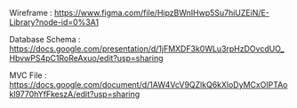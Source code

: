 Wireframe       : https://www.figma.com/file/HipzBWnIHwp5Su7hiUZEiN/E-Library?node-id=0%3A1

Database Schema : https://docs.google.com/presentation/d/1jFMXDF3k0WLu3rpHzDOvcdUO_HbvwPS4pC1RoReAxuo/edit?usp=sharing

MVC File        : https://docs.google.com/document/d/1AW4VcV9QZlkQ6kXloDyMCxOIPTAokl9770hYfFkeszA/edit?usp=sharing
